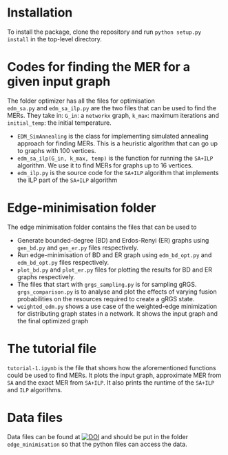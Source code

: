 # Installation
To install the package, clone the repository and run `python setup.py install` in the top-level directory.

# Codes for finding the MER for a given input graph  
The folder optimizer has all the files for optimisation  
`edm_sa.py` and `edm_sa_ilp.py` are the two files that can be used to find the MERs. They take in: `G_in`: a `networkx` graph, `k_max`: maximum iterations and `initial_temp`: the initial temperature.  
- `EDM_SimAnnealing` is the class for implementing simulated annealing approach for finding MERs. This is a heuristic algorithm that can go up to graphs with 100 vertices.  
- `edm_sa_ilp(G_in, k_max, temp)` is the function for running the `SA+ILP` algorithm. We use it to find MERs for graphs up to 16 vertices.  
- `edm_ilp.py` is the source code for the `SA+ILP` algorithm that implements the ILP part of the `SA+ILP` algorithm  

# Edge-minimisation folder
The edge minimisation folder contains the files that can be used to 
- Generate bounded-degree (BD) and Erdos-Renyi (ER) graphs using `gen_bd.py` and `gen_er.py` files respectively.
- Run edge-minimisation of BD and ER graph using `edm_bd_opt.py` and `edm_bd_opt.py` files respectively.
- `plot_bd.py` and `plot_er.py` files for plotting the results for BD and ER graphs respectively.
- The files that start with `grgs_sampling.py` is for sampling gRGS. `grgs_comparison.py` is to analyse and plot the effects of varying fusion probabilities on the resources required to create a gRGS state.
- `weighted_edm.py` shows a use case of the weighted-edge minimization for distributing graph states in a network. It shows the input graph and the final optimized graph

# The tutorial file
`tutorial-1.ipynb` is the file that shows how the aforementioned functions could be used to find MERs. It plots the input graph, approximate MER from `SA` and the exact MER from `SA+ILP`. It also prints the runtime of the `SA+ILP` and `ILP` algorithms.

# Data files
Data files can be found at [![DOI](https://zenodo.org/badge/DOI/10.5281/zenodo.15534839.svg)](https://doi.org/10.5281/zenodo.15534839) and should be put in the folder `edge_minimisation` so that the python files can access the data.
